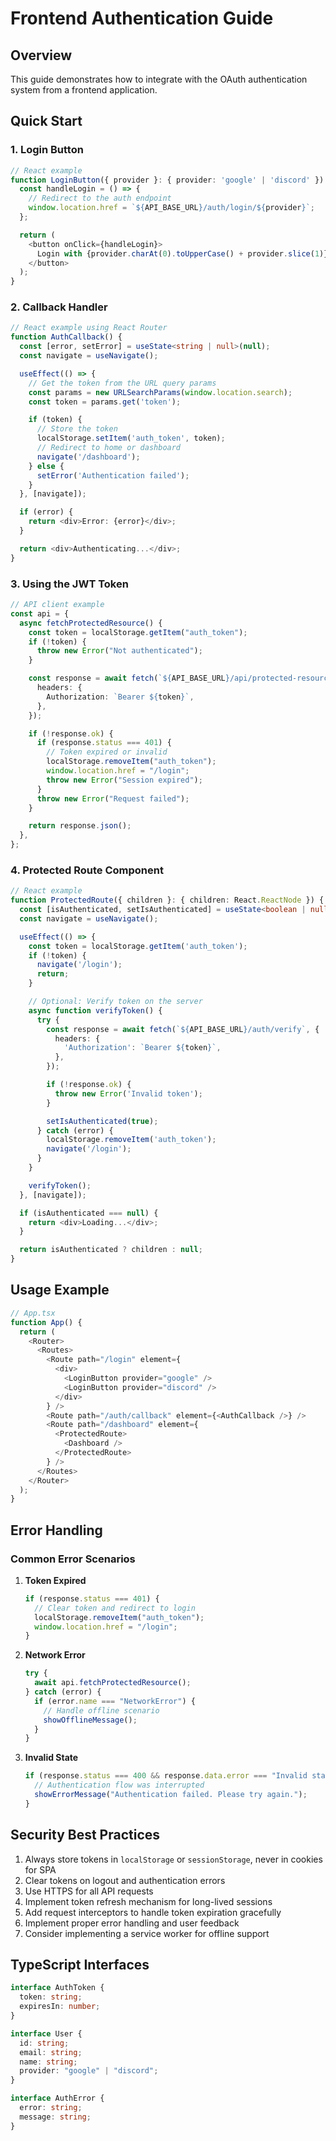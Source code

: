 # Frontend Authentication Guide

## Overview

This guide demonstrates how to integrate with the OAuth authentication system from a frontend application.

## Quick Start

### 1. Login Button

```typescript
// React example
function LoginButton({ provider }: { provider: 'google' | 'discord' }) {
  const handleLogin = () => {
    // Redirect to the auth endpoint
    window.location.href = `${API_BASE_URL}/auth/login/${provider}`;
  };

  return (
    <button onClick={handleLogin}>
      Login with {provider.charAt(0).toUpperCase() + provider.slice(1)}
    </button>
  );
}
```

### 2. Callback Handler

```typescript
// React example using React Router
function AuthCallback() {
  const [error, setError] = useState<string | null>(null);
  const navigate = useNavigate();

  useEffect(() => {
    // Get the token from the URL query params
    const params = new URLSearchParams(window.location.search);
    const token = params.get('token');

    if (token) {
      // Store the token
      localStorage.setItem('auth_token', token);
      // Redirect to home or dashboard
      navigate('/dashboard');
    } else {
      setError('Authentication failed');
    }
  }, [navigate]);

  if (error) {
    return <div>Error: {error}</div>;
  }

  return <div>Authenticating...</div>;
}
```

### 3. Using the JWT Token

```typescript
// API client example
const api = {
  async fetchProtectedResource() {
    const token = localStorage.getItem("auth_token");
    if (!token) {
      throw new Error("Not authenticated");
    }

    const response = await fetch(`${API_BASE_URL}/api/protected-resource`, {
      headers: {
        Authorization: `Bearer ${token}`,
      },
    });

    if (!response.ok) {
      if (response.status === 401) {
        // Token expired or invalid
        localStorage.removeItem("auth_token");
        window.location.href = "/login";
        throw new Error("Session expired");
      }
      throw new Error("Request failed");
    }

    return response.json();
  },
};
```

### 4. Protected Route Component

```typescript
// React example
function ProtectedRoute({ children }: { children: React.ReactNode }) {
  const [isAuthenticated, setIsAuthenticated] = useState<boolean | null>(null);
  const navigate = useNavigate();

  useEffect(() => {
    const token = localStorage.getItem('auth_token');
    if (!token) {
      navigate('/login');
      return;
    }

    // Optional: Verify token on the server
    async function verifyToken() {
      try {
        const response = await fetch(`${API_BASE_URL}/auth/verify`, {
          headers: {
            'Authorization': `Bearer ${token}`,
          },
        });

        if (!response.ok) {
          throw new Error('Invalid token');
        }

        setIsAuthenticated(true);
      } catch (error) {
        localStorage.removeItem('auth_token');
        navigate('/login');
      }
    }

    verifyToken();
  }, [navigate]);

  if (isAuthenticated === null) {
    return <div>Loading...</div>;
  }

  return isAuthenticated ? children : null;
}
```

## Usage Example

```typescript
// App.tsx
function App() {
  return (
    <Router>
      <Routes>
        <Route path="/login" element={
          <div>
            <LoginButton provider="google" />
            <LoginButton provider="discord" />
          </div>
        } />
        <Route path="/auth/callback" element={<AuthCallback />} />
        <Route path="/dashboard" element={
          <ProtectedRoute>
            <Dashboard />
          </ProtectedRoute>
        } />
      </Routes>
    </Router>
  );
}
```

## Error Handling

### Common Error Scenarios

1. **Token Expired**

   ```typescript
   if (response.status === 401) {
     // Clear token and redirect to login
     localStorage.removeItem("auth_token");
     window.location.href = "/login";
   }
   ```

2. **Network Error**

   ```typescript
   try {
     await api.fetchProtectedResource();
   } catch (error) {
     if (error.name === "NetworkError") {
       // Handle offline scenario
       showOfflineMessage();
     }
   }
   ```

3. **Invalid State**
   ```typescript
   if (response.status === 400 && response.data.error === "Invalid state") {
     // Authentication flow was interrupted
     showErrorMessage("Authentication failed. Please try again.");
   }
   ```

## Security Best Practices

1. Always store tokens in `localStorage` or `sessionStorage`, never in cookies for SPA
2. Clear tokens on logout and authentication errors
3. Use HTTPS for all API requests
4. Implement token refresh mechanism for long-lived sessions
5. Add request interceptors to handle token expiration gracefully
6. Implement proper error handling and user feedback
7. Consider implementing a service worker for offline support

## TypeScript Interfaces

```typescript
interface AuthToken {
  token: string;
  expiresIn: number;
}

interface User {
  id: string;
  email: string;
  name: string;
  provider: "google" | "discord";
}

interface AuthError {
  error: string;
  message: string;
}
```
